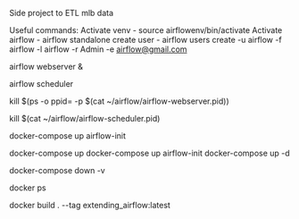 Side project to ETL mlb data

Useful commands:
Activate venv - source airflowenv/bin/activate
Activate airflow - airflow standalone
create user - airflow users create -u airflow -f airflow -l airflow -r Admin -e airflow@gmail.com

airflow webserver &

airflow scheduler

kill $(ps -o ppid= -p $(cat ~/airflow/airflow-webserver.pid))

kill $(cat ~/airflow/airflow-scheduler.pid)

docker-compose up airflow-init

docker-compose up
docker-compose up airflow-init
docker-compose up -d

docker-compose down -v

docker ps

docker build . --tag extending_airflow:latest
